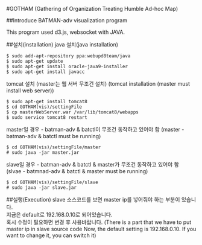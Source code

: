#GOTHAM (Gathering of Organization Treating Humble Ad-hoc Map)

##Introduce
BATMAN-adv visualization program

This program used d3.js, websocket with JAVA.

##설치(installation)
java 설치(java installation)
```
$ sudo add-apt-repository ppa:webupd8team/java
$ sudo apt-get update
$ sudo apt-get install oracle-java9-installer
$ sudo apt-get install javacc
```
tomcat 설치 (master는 웹 서버 무조건 설치) 
(tomcat installation (master must install web server))
```
$ sudo apt-get install tomcat8
$ cd GOTHAM(vis)/settingFile
$ cp masterWebServer.war /var/lib/tomcat8/webapps
$ sudo service tomcat8 restart
```


master일 경우 - batman-adv & batctl이 무조건 동작하고 있어야 함
(master - batman-adv & batctl must be running)
```
$ cd GOTHAM(vis)/settingFile/master
# sudo java -jar master.jar
```

slave일 경우 - batman-adv & batctl & master가 무조건 동작하고 있어야 함     
(slvae - batmnad-adv & batctl & master must be running)
```
$ cd GOTHAM(vis)/settingFile/slave
# sudo java -jar slave.jar
```

##실행(Execution)
slave 소스코드를 보면 master ip를 넣어줘야 하는 부분이 있습니다.   
지금은 default로 192.168.0.10로 되어있습니다.   
혹시 수정이 필요하면 변경 후 사용바랍니다.
(There is a part that we have to put master ip in slave source code
 Now, the default setting is 192.168.0.10.
 If you want to change it, you can switch it)

